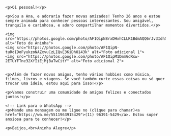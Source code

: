 <!DOCTYPE html>
<html lang="pt-br">
<head>
    <meta charset="UTF-8">
    <meta name="viewport" content="width=device-width, initial-scale=1.0">
    <title>Aninha Alegre</title>
</head>
<body>

    <p>Oi pessoal!</p>

    <p>Sou a Ana, e adoraria fazer novas amizades! Tenho 26 anos e estou sempre animada para conhecer pessoas interessantes. Sou amigável, tranquila e carinhosa, e adoro compartilhar momentos divertidos.</p>

    <img src="https://photos.google.com/photo/AF1QipN8rxDHxhCLLK1BdmAQQ6rJv3IdhXO6ZAF9gtG4" alt="Foto de Aninha">
    <img src="https://photos.google.com/photo/AF1QipN-tuRdIDoFyukzoNAZxvuCzLIQvE3KiDhO143k" alt="Foto adicional 1">
    <img src="https://photos.google.com/photo/AF1QipM1DmmGdRsw-2ETUYFTne32XfIiEjMjBaTwCitY" alt="Foto adicional 2"> 
    
    
    <p>Além de fazer novos amigos, tenho vários hobbies como música, filmes, livros e viagens. Se você também curte essas coisas ou só quer trocar uma ideia, estou aqui para isso!</p>

    <p>Vamos construir uma comunidade de amigos felizes e conectados juntos!</p>

    <!-- Link para o WhatsApp -->
    <p>Mande uma mensagem ou me ligue no (clique para chamar)<a href="https://wa.me/5511963915429">(11) 96391-5429</a>. Estou super ansiosa para te conhecer!</p>

    <p>Beijos,<br>Aninha Alegre</p>

</body>
</html>
